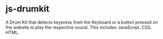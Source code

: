 # js-drumkit
A Drum Kit that detects keypress from the Keyboard or a button pressed on the website to play the respective sound. This includes JavaScript, CSS, HTML.
